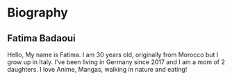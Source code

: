 # Biography

## Fatima Badaoui

Hello, My name is Fatima. I am 30 years old, originally from Morocco but I grow up in Italy. I've been living in Germany since 2017 and I am a mom of 2 daughters.
I love Anime, Mangas, walking in nature and eating!

